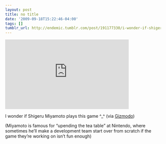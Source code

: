 ```yaml
---
layout: post
title: no title
date: '2009-09-18T15:22:46-04:00'
tags: []
tumblr_url: http://endemic.tumblr.com/post/191177330/i-wonder-if-shigeru-miyamoto-plays-this-game
---
```

<iframe width="400" height="225" id="youtube_iframe" src="https://www.youtube.com/embed/RnqbE3SgbK8?feature=oembed&amp;enablejsapi=1&amp;origin=http://safe.txmblr.com&amp;wmode=opaque" frameborder="0" allowfullscreen></iframe>  

I wonder if Shigeru Miyamoto plays this game ^\_^ (via [Gizmodo](http://gizmodo.com/5362668/japanese-arcade-game-lets-you-flip-a-table-in-anger))

(Miyamoto is famous for “upending the tea table” at Nintendo, where sometimes he’ll make a development team start over from scratch if the game they’re working on isn’t fun enough)

